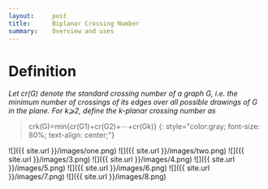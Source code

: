 ```yaml
---
layout:     post
title:      Biplanar Crossing Number
summary:    Overview and uses
---
```


# Definition

_Let cr(G) denote the standard crossing number of a graph G, i.e. the minimum number of crossings of its edges over all possible drawings of G   in the plane. For k⩾2, define the k-planar crossing number as_

> crk(G)=min{cr(G1)+cr(G2)+⋯+cr(Gk)} {: style="color:gray; font-size: 80%; text-align: center;"}

![]({{ site.url }}/images/one.png)
![]({{ site.url }}/images/two.png)
![]({{ site.url }}/images/3.png)
![]({{ site.url }}/images/4.png)
![]({{ site.url }}/images/5.png)
![]({{ site.url }}/images/6.png)
![]({{ site.url }}/images/7.png)
![]({{ site.url }}/images/8.png)


